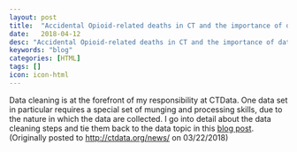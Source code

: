 ```yaml
---
layout: post
title:  "Accidental Opioid-related deaths in CT and the importance of data cleaning"
date:   2018-04-12
desc: "Accidental Opioid-related deaths in CT and the importance of data cleaning"
keywords: "blog"
categories: [HTML]
tags: []
icon: icon-html
---
```


Data cleaning is at the forefront of my responsibility at CTData. One data set in particular requires a special set of munging and processing skills, due to the nature in which the data are collected. I go into detail about the data cleaning steps and tie them back to the data topic in this [blog post](http://ctdata.org/news/accidental-opioid-related-deaths-ct-and-importance-data-cleaning/). (Originally posted to <http://ctdata.org/news/> on 03/22/2018)

